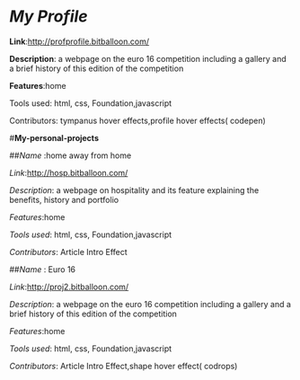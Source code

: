 

# *My Profile*

**Link**:http://profprofile.bitballoon.com/

**Description**: a webpage on the euro 16 competition including a gallery and a brief history of this edition of the competition

**Features**:home

Tools used: html, css, Foundation,javascript

Contributors: tympanus hover effects,profile hover effects( codepen) 






#**My-personal-projects**





##*Name* :home away from home

*Link*:http://hosp.bitballoon.com/

*Description*: a webpage on hospitality and its feature explaining the benefits, history and portfolio

*Features*:home

*Tools used*: html, css, Foundation,javascript

*Contributors*: Article Intro Effect




##*Name* : Euro 16

*Link*:http://proj2.bitballoon.com/

*Description*: a webpage on the euro 16 competition including a gallery and a brief history of this edition of the competition

*Features*:home

*Tools used*: html, css, Foundation,javascript

*Contributors*: Article Intro Effect,shape hover effect( codrops) 


